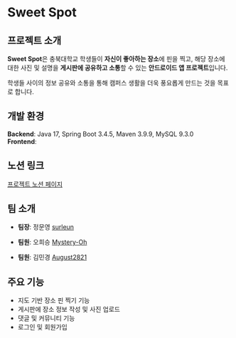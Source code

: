 # Sweet Spot

## 프로젝트 소개

**Sweet Spot**은 충북대학교 학생들이 **자신이 좋아하는 장소**에 핀을 찍고, 해당 장소에 대한 사진 및 설명을 **게시판에 공유하고 소통**할 수 있는 **안드로이드 앱 프로젝트**입니다.

학생들 사이의 정보 공유와 소통을 통해 캠퍼스 생활을 더욱 풍요롭게 만드는 것을 목표로 합니다.

## 개발 환경

**Backend**: Java 17, Spring Boot 3.4.5, Maven 3.9.9, MySQL 9.3.0  
**Frontend**: 

## 노션 링크

[프로젝트 노션 페이지](https://dent-crayon-137.notion.site/1d800ace873d80d88aafd0e109311506)

## 팀 소개

- **팀장**: 정문영 [surleun](https://github.com/surleun)

- **팀원**: 오희승 [Mystery-Oh](https://github.com/http/Mystery-Oh)

- **팀원**: 김민경 [August2821](https://github.com/August2821)

## 주요 기능

- 지도 기반 장소 핀 찍기 기능  
- 게시판에 장소 정보 작성 및 사진 업로드  
- 댓글 및 커뮤니티 기능  
- 로그인 및 회원가입

